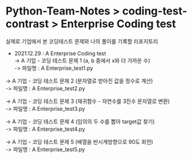 # Python-Team-Notes > coding-test-contrast > Enterprise Coding test 
실제로 기업에서 본 코딩테스트 문제와 나의 풀이를 기록할 리포지토리  


* 2021.12.29 : A Enterprise Coding test    
-> A 기업 - 코딩 테스트 문제 1 (a, b 중에서 x와 더 가까운 수)    
-> 파일명 : A Enterprise_test1.py     

-> A 기업 - 코딩 테스트 문제 2 (문자열로 받아진 값을 정수로 계산)    
-> 파일명 : A Enterprise_test2.py    

-> A 기업 - 코딩 테스트 문제 3 (재귀함수 - 자연수를 3진수 문자열로 변환)     
-> 파일명 : A Enterprise_test3.py   

-> A 기업 - 코딩 테스트 문제 4 (임의의 두 수를 뽑아 target값 찾기)   
-> 파일명 : A Enterprise_test4.py   

-> A 기업 - 코딩 테스트 문제 5 (배열을 반시계방향으로 90도 회전)   
-> 파일명 : A Enterprise_test5.py   

